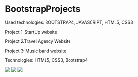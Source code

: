# BootstrapProjects

Used technologies: BOOTSTRAP4, JAVASCRIPT, HTML5, CSS3

Project 1: StartUp website

Project 2.Travel Agency Website

Project 3: Music band website

Technologies: HTML5, CSS3, Bootstrap4

![](band.gif)
![](startup.gif)
![](travelAgency.gif)
